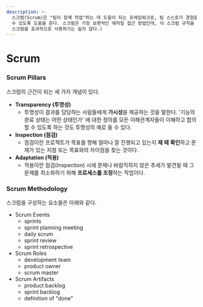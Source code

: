 ```yaml
---
description: >-
  스크럼(Scrum)은 "팀이 함께 작업"하는 데 도움이 되는 프레임워크로, 팀 스스로가 경험을 통해 배우고 문제를 해결하면서 지속해서 개선할
  수 있도록 도움을 준다. 스크럼은 가장 보편적인 애자일 접근 방법인데, 이 스크럼 규칙을 습득하는 것은 매우 직관적이고 쉽다. (그러나
  스크럼을 효과적으로 사용하기는 쉽지 않다.)
---
```


# Scrum

### Scrum Pillars

스크럼의 근간이 되는 세 가지 개념이 있다. 

* **Transparency \(투명성\)**
  * 투명성이 결과를 담당하는 사람들에게 **가시성**을 제공하는 것을 말한다. '기능의 완료 상태는 어떤 상태인가' 에 대한 정의를 모든 이해관계자들이 이해하고 합의할 수 있도록 하는 것도 투명성의 예로 들 수 있다.
* **Inspection \(점검\)**
  * 점검이란 프로젝트가 목표를 향해 얼마나 잘 진행되고 있는지 **제 때** **확인**하고 문제가 있는 지점 또는 목표와의 차이점을 찾는 것이다.
* **Adaptation \(적용\)**
  * 적용이란 점검\(Inspection\) 시에 문제나 바람직하지 않은 추세가 발견될 때 그 문제를 최소화하기 위해 **프로세스를 조정**하는 작업이다.

### Scrum Methodology

스크럼을 구성하는 요소들은 아래와 같다. 

* Scrum Events
  * sprints
  * sprint planning meeting
  * daily scrum
  * sprint review
  * sprint retrospective
* Scrum Roles
  * development team
  * product owner
  * scrum master
* Scrum Artifacts
  * product backlog
  * sprint backlog
  * definition of "done"

